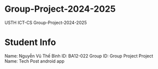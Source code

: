 # Group-Project-2024-2025
USTH ICT-CS Group-Project-2024-2025


Student Info
=======================

Name: Nguyễn Vũ Thế Bình
ID: BA12-022
Group ID: Group Project
Project Name: Tech Post android app
